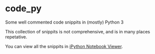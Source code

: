 code_py
=======

Some well commented code snippits in (mostly) Python 3

This collection of snippits is not comprehensive, and is in many places repetative.

You can view all the snippits in [iPython Notebook Viewer](http://nbviewer.ipython.org/github/chrisalbon/code_py/tree/master/).
